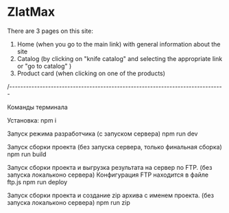 # ZlatMax

There are 3 pages on this site:
1. Home (when you go to the main link) with general information about the site
2. Catalog (by clicking on "knife catalog" and selecting the appropriate link or "go to catalog" )
3. Product card (when clicking on one of the products)

/------------------------------------------------------------------------------

Команды терминала

Установка:
npm i

Запуск режима разработчика (c запуском сервера)
npm run dev

Запуск сборки проекта (без запуска сервера, только финальная сборка)
npm run build

Запуск сборки проекта и выгрузка результата на сервер по FTP. (без запуска локальконо сервера)
Конфигурация FTP находится в файле ftp.js
npm run deploy

Запуск сборки проекта и создание zip архива с именем проекта. (без запуска локальконо сервера)
npm run zip
